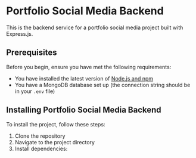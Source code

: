 
# Portfolio Social Media Backend

This is the backend service for a portfolio social media project built with Express.js.

## Prerequisites

Before you begin, ensure you have met the following requirements:
* You have installed the latest version of [Node.js and npm](https://nodejs.org/en/download/)
* You have a MongoDB database set up (the connection string should be in your `.env` file)

## Installing Portfolio Social Media Backend

To install the project, follow these steps:

1. Clone the repository
2. Navigate to the project directory
3. Install dependencies:
